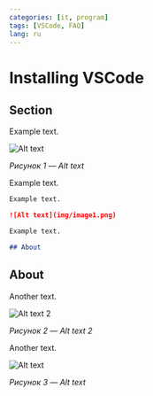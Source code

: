 ```yaml
---
categories: [it, program]
tags: [VSCode, FAQ]
lang: ru
---
```


# Installing VSCode

## Section

Example text.

![Alt text](img/image1.png)

_Рисунок 1 — Alt text_

Example text.

```markdown
Example text.

![Alt text](img/image1.png)

Example text.

## About
```

## About

Another text.

![Alt text 2](img/image2.png)

_Рисунок 2 — Alt text 2_

Another text.

![Alt text](img/image3.png)

_Рисунок 3 — Alt text_
